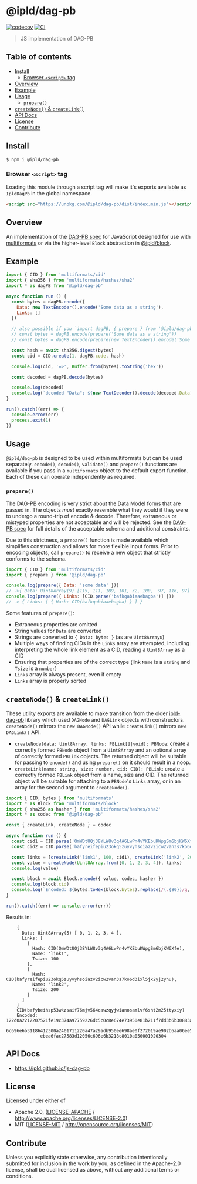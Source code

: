 # @ipld/dag-pb <!-- omit in toc -->

[![codecov](https://img.shields.io/codecov/c/github/ipld/js-dag-pb.svg?style=flat-square)](https://codecov.io/gh/ipld/js-dag-pb)
[![CI](https://img.shields.io/github/actions/workflow/status/ipld/js-dag-pb/js-test-and-release.yml?branch=master\&style=flat-square)](https://github.com/ipld/js-dag-pb/actions/workflows/js-test-and-release.yml?query=branch%3Amaster)

> JS implementation of DAG-PB

## Table of contents <!-- omit in toc -->

- [Install](#install)
  - [Browser `<script>` tag](#browser-script-tag)
- [Overview](#overview)
- [Example](#example)
- [Usage](#usage)
  - [`prepare()`](#prepare)
- [`createNode()` \& `createLink()`](#createnode--createlink)
- [API Docs](#api-docs)
- [License](#license)
- [Contribute](#contribute)

## Install

```console
$ npm i @ipld/dag-pb
```

### Browser `<script>` tag

Loading this module through a script tag will make it's exports available as `IpldDagPb` in the global namespace.

```html
<script src="https://unpkg.com/@ipld/dag-pb/dist/index.min.js"></script>
```

## Overview

An implementation of the [DAG-PB spec](https://github.com/ipld/specs/blob/master/block-layer/codecs/dag-pb.md) for JavaScript designed for use with [multiformats](https://github.com/multiformats/js-multiformats) or via the higher-level `Block` abstraction in [@ipld/block](https://github.com/ipld/js-block).

## Example

```js
import { CID } from 'multiformats/cid'
import { sha256 } from 'multiformats/hashes/sha2'
import * as dagPB from '@ipld/dag-pb'

async function run () {
  const bytes = dagPB.encode({
    Data: new TextEncoder().encode('Some data as a string'),
    Links: []
  })

  // also possible if you `import dagPB, { prepare } from '@ipld/dag-pb'`
  // const bytes = dagPB.encode(prepare('Some data as a string'))
  // const bytes = dagPB.encode(prepare(new TextEncoder().encode('Some data as a string')))

  const hash = await sha256.digest(bytes)
  const cid = CID.create(1, dagPB.code, hash)

  console.log(cid, '=>', Buffer.from(bytes).toString('hex'))

  const decoded = dagPB.decode(bytes)

  console.log(decoded)
  console.log(`decoded "Data": ${new TextDecoder().decode(decoded.Data)}`)
}

run().catch((err) => {
  console.error(err)
  process.exit(1)
})
```

## Usage

`@ipld/dag-pb` is designed to be used within multiformats but can be used separately. `encode()`, `decode()`, `validate()` and `prepare()` functions are available if you pass in a `multiformats` object to the default export function. Each of these can operate independently as required.

### `prepare()`

The DAG-PB encoding is very strict about the Data Model forms that are passed in. The objects *must* exactly resemble what they would if they were to undergo a round-trip of encode & decode. Therefore, extraneous or mistyped properties are not acceptable and will be rejected. See the [DAG-PB spec](https://github.com/ipld/specs/blob/master/block-layer/codecs/dag-pb.md) for full details of the acceptable schema and additional constraints.

Due to this strictness, a `prepare()` function is made available which simplifies construction and allows for more flexible input forms. Prior to encoding objects, call `prepare()` to receive a new object that strictly conforms to the schema.

```js
import { CID } from 'multiformats/cid'
import { prepare } from '@ipld/dag-pb'

console.log(prepare({ Data: 'some data' }))
// ->{ Data: Uint8Array(9) [115, 111, 109, 101, 32, 100,  97, 116, 97] }
console.log(prepare({ Links: [CID.parse('bafkqabiaaebagba')] }))
// -> { Links: [ { Hash: CID(bafkqabiaaebagba) } ] }
```

Some features of `prepare()`:

- Extraneous properties are omitted
- String values for `Data` are converted
- Strings are converted to `{ Data: bytes }` (as are `Uint8Array`s)
- Multiple ways of finding CIDs in the `Links` array are attempted, including interpreting the whole link element as a CID, reading a `Uint8Array` as a CID
- Ensuring that properties are of the correct type (link `Name` is a `string` and `Tsize` is a `number`)
- `Links` array is always present, even if empty
- `Links` array is properly sorted

## `createNode()` & `createLink()`

These utility exports are available to make transition from the older [ipld-dag-pb](https://github.com/ipld/js-ipld-dag-pb) library which used `DAGNode` and `DAGLink` objects with constructors. `createNode()` mirrors the `new DAGNode()` API while `createLink()` mirrors `new DAGLink()` API.

- `createNode(data: Uint8Array, links: PBLink[]|void): PBNode`: create a correctly formed `PBNode` object from a `Uint8Array` and an optional array of correctly formed `PBLink` objects. The returned object will be suitable for passing to `encode()` and using `prepare()` on it should result in a noop.
- `createLink(name: string, size: number, cid: CID): PBLink`: create a correctly formed `PBLink` object from a name, size and CID. The returned object will be suitable for attaching to a `PBNode`'s `Links` array, or in an array for the second argument to `createNode()`.

```js
import { CID, bytes } from 'multiformats'
import * as Block from 'multiformats/block'
import { sha256 as hasher } from 'multiformats/hashes/sha2'
import * as codec from '@ipld/dag-pb'

const { createLink, createNode } = codec

async function run () {
  const cid1 = CID.parse('QmWDtUQj38YLW8v3q4A6LwPn4vYKEbuKWpgSm6bjKW6Xfe')
  const cid2 = CID.parse('bafyreifepiu23okq5zuyvyhsoiazv2icw2van3s7ko6d3ixl5jx2yj2yhu')

  const links = [createLink('link1', 100, cid1), createLink('link2', 200, cid2)]
  const value = createNode(Uint8Array.from([0, 1, 2, 3, 4]), links)
  console.log(value)

  const block = await Block.encode({ value, codec, hasher })
  console.log(block.cid)
  console.log(`Encoded: ${bytes.toHex(block.bytes).replace(/(.{80})/g, '$1\n         ')}`)
}

run().catch((err) => console.error(err))
```

Results in:

```
    {
      Data: Uint8Array(5) [ 0, 1, 2, 3, 4 ],
      Links: [
        {
          Hash: CID(QmWDtUQj38YLW8v3q4A6LwPn4vYKEbuKWpgSm6bjKW6Xfe),
          Name: 'link1',
          Tsize: 100
        },
        {
          Hash: CID(bafyreifepiu23okq5zuyvyhsoiazv2icw2van3s7ko6d3ixl5jx2yj2yhu),
          Name: 'link2',
          Tsize: 200
        }
      ]
    }
    CID(bafybeihsp53wkzsaif76mjv564cawzqyjwianosamlvf6sht2m25ttyxiy)
    Encoded: 122d0a2212207521fe19c374a97759226dc5c0c8e674e73950e81b211f7dd3b6b30883a08a511205
             6c696e6b31186412300a2401711220a47a29adb950ee698ae0f272019ae902b6aa06ee5f53bc3da2
             ebea6fac27583d12056c696e6b3218c8010a050001020304
```

## API Docs

- <https://ipld.github.io/js-dag-pb>

## License

Licensed under either of

- Apache 2.0, ([LICENSE-APACHE](LICENSE-APACHE) / <http://www.apache.org/licenses/LICENSE-2.0>)
- MIT ([LICENSE-MIT](LICENSE-MIT) / <http://opensource.org/licenses/MIT>)

## Contribute

Unless you explicitly state otherwise, any contribution intentionally submitted for inclusion in the work by you, as defined in the Apache-2.0 license, shall be dual licensed as above, without any additional terms or conditions.
